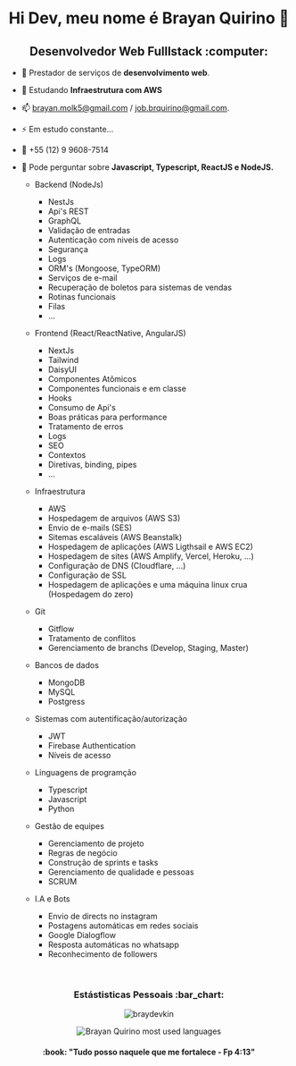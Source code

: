 <h1 align='center'>Hi Dev, meu nome é Brayan Quirino 👋</h1>

<h2 align='center'>Desenvolvedor Web Fulllstack :computer:</h2>

- 🔭 Prestador de serviços de  <strong>desenvolvimento web</strong>.
- 🌱 Estudando <strong>Infraestrutura com AWS</strong> 

- 📫 brayan.molk5@gmail.com / job.brquirino@gmail.com.
- ⚡ Em estudo constante...
- 📱 +55 (12) 9 9608-7514 

- 💬 Pode perguntar sobre <strong>Javascript, Typescript, ReactJS e NodeJS.</strong>



   - Backend (NodeJs)
        - NestJs
        - Api's REST
        - GraphQL
        - Validação de entradas
        - Autenticação com niveis de acesso
        - Segurança
        - Logs
        - ORM's (Mongoose, TypeORM)
        - Serviços de e-mail
        - Recuperação de boletos para sistemas de vendas
        - Rotinas funcionais
        - Filas 
        - ...
    
    - Frontend (React/ReactNative, AngularJS)
        - NextJs
        - Tailwind
        - DaisyUI 
        - Componentes Atômicos
        - Componentes funcionais e em classe
        - Hooks
        - Consumo de Api's
        - Boas práticas para performance
        - Tratamento de erros
        - Logs
        - SEO
        - Contextos 
        - Diretivas, binding, pipes
        - ...
    
    - Infraestrutura
        - AWS
        - Hospedagem de arquivos (AWS S3)
        - Envio de e-mails (SES)
        - Sitemas escaláveis (AWS Beanstalk)
        - Hospedagem de aplicações (AWS Ligthsail e AWS EC2)
        - Hospedagem de sites (AWS Amplify, Vercel, Heroku, ...)
        - Configuração de DNS (Cloudflare, ...)
        - Configuração de SSL
        - Hospedagem de aplicações e uma máquina linux crua (Hospedagem do zero)
    
    - Git
        - Gitflow
        - Tratamento de conflitos
        - Gerenciamento de branchs (Develop, Staging, Master)
    
    - Bancos de dados
        - MongoDB
        - MySQL
        - Postgress
    
    - Sistemas com autentificação/autorização
        - JWT
        - Firebase Authentication
        - Níveis de acesso

    - Linguagens de programção
        - Typescript
        - Javascript
        - Python
    
    - Gestão de equipes
      - Gerenciamento de projeto
      - Regras de negócio
      - Construção de sprints e tasks
      - Gerenciamento de qualidade e pessoas
      - SCRUM  

    - I.A e Bots
       -  Envio de directs no instagram
       -  Postagens automáticas em redes sociais
       -  Google Dialogflow
       -  Resposta automáticas no whatsapp
       -  Reconhecimento de followers
<p>&nbsp;</p>

<h3 align='center'>Estástisticas Pessoais :bar_chart:</h3>

<p align='center'>
    <img align="center" src="https://github-readme-stats.vercel.app/api?username=braydevkin&show_icons=true" alt="braydevkin"/>
</p>

<p align="center"> <img src="https://github-readme-stats.vercel.app/api/top-langs/?username=braydevkin&layout=compact&theme=midnight-purple" alt="Brayan Quirino most used languages" />

      
<h4 align='center'> :book: "Tudo posso naquele que me fortalece - Fp 4:13"</h4>
